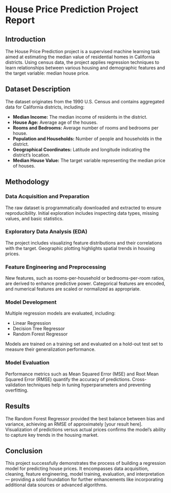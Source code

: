 # House Price Prediction Project Report

## Introduction

The House Price Prediction project is a supervised machine learning task aimed at estimating the median value of residential homes in California districts. Using census data, the project applies regression techniques to learn relationships between various housing and demographic features and the target variable: median house price.

## Dataset Description

The dataset originates from the 1990 U.S. Census and contains aggregated data for California districts, including:

- **Median Income:** The median income of residents in the district.
- **House Age:** Average age of the houses.
- **Rooms and Bedrooms:** Average number of rooms and bedrooms per house.
- **Population and Households:** Number of people and households in the district.
- **Geographical Coordinates:** Latitude and longitude indicating the district’s location.
- **Median House Value:** The target variable representing the median price of houses.

## Methodology

### Data Acquisition and Preparation

The raw dataset is programmatically downloaded and extracted to ensure reproducibility. Initial exploration includes inspecting data types, missing values, and basic statistics.

### Exploratory Data Analysis (EDA)

The project includes visualizing feature distributions and their correlations with the target. Geographic plotting highlights spatial trends in housing prices.

### Feature Engineering and Preprocessing

New features, such as rooms-per-household or bedrooms-per-room ratios, are derived to enhance predictive power. Categorical features are encoded, and numerical features are scaled or normalized as appropriate.

### Model Development

Multiple regression models are evaluated, including:

- Linear Regression
- Decision Tree Regressor
- Random Forest Regressor

Models are trained on a training set and evaluated on a hold-out test set to measure their generalization performance.

### Model Evaluation

Performance metrics such as Mean Squared Error (MSE) and Root Mean Squared Error (RMSE) quantify the accuracy of predictions. Cross-validation techniques help in tuning hyperparameters and preventing overfitting.

## Results

The Random Forest Regressor provided the best balance between bias and variance, achieving an RMSE of approximately \[your result here]. Visualization of predictions versus actual prices confirms the model’s ability to capture key trends in the housing market.

## Conclusion

This project successfully demonstrates the process of building a regression model for predicting house prices. It encompasses data acquisition, cleaning, feature engineering, model training, evaluation, and interpretation — providing a solid foundation for further enhancements like incorporating additional data sources or advanced algorithms.
